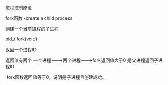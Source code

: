 进程控制原语

fork函数 -create a child process

创建一个当前进程的子进程

pid_t fork(void)

返回一个进程ID



返回值有两个 一个进程--->两个进程--->fork返回值大于0 是父进程返回子进程ID

​						fork函数返回值等于0，说明是子进程且创建成功。 

